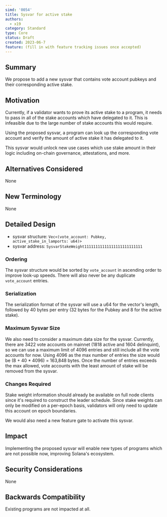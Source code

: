 ```yaml
---
simd: '0054'
title: Sysvar for active stake
authors:
  - x19
category: Standard
type: Core
status: Draft
created: 2023-06-7
feature: (fill in with feature tracking issues once accepted)
---
```


## Summary

We propose to add a new sysvar that contains vote account pubkeys and 
their corresponding active stake.

## Motivation

Currently, if a validator wants to prove its active stake to a program, 
it needs to 
pass in all of the stake accounts which have delegated to it. This is 
infeasible due to the large number of stake accounts this would require.

Using the proposed sysvar, a program can look up the corresponding 
vote account and verify the amount of active stake it has delegated to it.

This sysvar would unlock new use cases which use stake amount in their logic 
including on-chain governance, attestations, and more.

## Alternatives Considered

None

## New Terminology

None

## Detailed Design

- sysvar structure: `Vec<(vote_account: Pubkey, active_stake_in_lamports: u64)>`
- sysvar address: `SysvarStakeWeight11111111111111111111111111`


### Ordering

The sysvar structure would be sorted by `vote_account` in ascending order
to improve look-up speeds. There will also never be any 
duplicate `vote_account` entries.

### Serialization

The serialization format of the sysvar will use a u64 
for the vector's length, followed by 40 bytes per entry 
(32 bytes for the Pubkey and 8 for the active stake). 

### Maximum Sysvar Size

We also need to consider a maximum data size for the sysvar. 
Currently, there are 3422 vote accounts on mainnet (1818 active and 1604 delinquint),
so we can use a maximum limit of 4096 entries and still include 
all the vote accounts for now.
Using 4096 as the max number of entries the size would be (8 + 40 * 4096) = 
163,848 bytes. Once the number of entries exceeds the max allowed, 
vote accounts with the least amount of stake will be removed from the sysvar. 

### Changes Required

Stake weight information should already be available on full node clients 
since it's required to construct the leader schedule. Since stake weights 
can only be
modified on a per-epoch basis, validators will only need to update this 
account on epoch boundaries.

We would also need a new feature gate to activate this sysvar.

## Impact

Implementing the proposed sysvar will enable new types of programs which are 
not possible now,
improving Solana's ecosystem.

## Security Considerations

None 

## Backwards Compatibility

Existing programs are not impacted at all.
